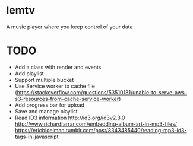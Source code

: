 # lemtv
A music player where you keep control of your data


# TODO
 * Add a class with render and events
 * Add playlist
 * Support multiple bucket
 * Use Service worker to cache file (https://stackoverflow.com/questions/53510181/unable-to-serve-aws-s3-resources-from-cache-service-worker)
 * Add progress bar for upload
 * Save and manage playlist
 * Read ID3 information http://id3.org/id3v2.3.0 http://www.richardfarrar.com/embedding-album-art-in-mp3-files/ https://ericbidelman.tumblr.com/post/8343485440/reading-mp3-id3-tags-in-javascript